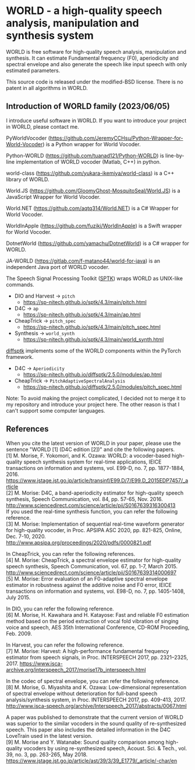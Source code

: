 # WORLD - a high-quality speech analysis, manipulation and synthesis system

WORLD is free software for high-quality speech analysis, manipulation and synthesis.
It can estimate Fundamental frequency (F0), aperiodicity and spectral envelope and also generate the speech like input speech with only estimated parameters.

This source code is released under the modified-BSD license.
There is no patent in all algorithms in WORLD.

## Introduction of WORLD family (2023/06/05)

I introduce useful software in WORLD. If you want to introduce your project in WORLD, please contact me.

PyWorldVocoder (https://github.com/JeremyCCHsu/Python-Wrapper-for-World-Vocoder) is a Python wrapper for World Vocoder.

Python-WORLD (https://github.com/tuanad121/Python-WORLD) is line-by-line implementation of WORLD vocoder (Matlab, C++) in python.

world-class (https://github.com/yukara-ikemiya/world-class) is a C++ library of WORLD.

World.JS (https://github.com/GloomyGhost-MosquitoSeal/World.JS) is a JavaScript Wrapper for World Vocoder.

World.NET (https://github.com/aqtq314/World.NET) is a C# Wrapper for World Vocoder.

WorldInApple (https://github.com/fuziki/WorldInApple) is a Swift wrapper for World Vocoder.

DotnetWorld (https://github.com/yamachu/DotnetWorld) is a C# wrapper for WORLD.

JA-WORLD (https://gitlab.com/f-matano44/world-for-java) is an independent Java port of WORLD vocoder.

The Speech Signal Processing Toolkit ([SPTK](https://github.com/sp-nitech/SPTK)) wraps WORLD as UNIX-like commands.
- DIO and Harvest -> `pitch`
  - https://sp-nitech.github.io/sptk/4.3/main/pitch.html
- D4C -> `ap`
  - https://sp-nitech.github.io/sptk/4.3/main/ap.html
- CheapTrick -> `pitch_spec`
  - https://sp-nitech.github.io/sptk/4.3/main/pitch_spec.html
- Synthesis -> `world_synth`
  - https://sp-nitech.github.io/sptk/4.3/main/world_synth.html

[diffsptk](https://github.com/sp-nitech/diffsptk) implements some of the WORLD components within the PyTorch framework.
- D4C -> `Aperiodicity`
  - https://sp-nitech.github.io/diffsptk/2.5.0/modules/ap.html
- CheapTrick -> `PitchAdaptiveSpectralAnalysis`
  - https://sp-nitech.github.io/diffsptk/2.5.0/modules/pitch_spec.html

Note: To avoid making the project complicated, I decided not to merge it to my repository and introduce your project here. The other reason is that I can't support some computer languages.

## References
When you cite the latest version of WORLD in your paper, please use the sentence "WORLD \[1\] (D4C edition [2])" and cite the following papers.  
[1] M. Morise, F. Yokomori, and K. Ozawa: WORLD: a vocoder-based high-quality speech synthesis system for real-time applications, IEICE transactions on information and systems, vol. E99-D, no. 7, pp. 1877-1884, 2016. https://www.jstage.jst.go.jp/article/transinf/E99.D/7/E99.D_2015EDP7457/_article  
[2] M. Morise: D4C, a band-aperiodicity estimator for high-quality speech synthesis, Speech Communication, vol. 84, pp. 57-65, Nov. 2016. http://www.sciencedirect.com/science/article/pii/S0167639316300413  
If you used the real-time synthesis function, you can refer the following reference.  
[3] M. Morise: Implementation of sequential real-time waveform generator for high-quality vocoder, in Proc. APSIPA ASC 2020, pp. 821-825, Online, Dec. 7-10, 2020. http://www.apsipa.org/proceedings/2020/pdfs/0000821.pdf  

In CheapTrick, you can refer the following references.  
[4] M. Morise: CheapTrick, a spectral envelope estimator for high-quality speech synthesis, Speech Communication, vol. 67, pp. 1-7, March 2015. http://www.sciencedirect.com/science/article/pii/S0167639314000697  
[5] M. Morise: Error evaluation of an F0-adaptive spectral envelope estimator in robustness against the additive noise and F0 error, IEICE transactions on information and systems, vol. E98-D, no. 7, pp. 1405-1408, July 2015.  

In DIO, you can refer the following reference.  
[6] M. Morise, H. Kawahara and H. Katayose: Fast and reliable F0 estimation method based on the period extraction of vocal fold vibration of singing voice and speech, AES 35th International Conference, CD-ROM Proceeding, Feb. 2009.

In Harvest, you can refer the following reference.  
[7] M. Morise: Harvest: A high-performance fundamental frequency estimator from speech signals, in Proc. INTERSPEECH 2017, pp. 2321–2325, 2017. https://www.isca-archive.org/interspeech_2017/morise17b_interspeech.html

In the codec of spectral envelope, you can refer the following reference.  
[8] M. Morise, G. Miyashita and K. Ozawa: Low-dimensional representation of spectral envelope without deterioration for full-band speech analysis/synthesis system, in Proc. INTERSPEECH 2017, pp. 409-413, 2017. http://www.isca-speech.org/archive/Interspeech_2017/abstracts/0067.html

A paper was published to demonstrate that the current version of WORLD was superior to the similar vocoders in the sound quality of re-synthesized speech. This paper also includes the detailed information in the D4C LoveTrain used in the latest version.  
[9] M. Morise and Y. Watanabe: Sound quality comparison among high-quality vocoders by using re-synthesized speech, Acoust. Sci. & Tech., vol. 39, no. 3, pp. 263-265, May 2018. https://www.jstage.jst.go.jp/article/ast/39/3/39_E1779/_article/-char/en
